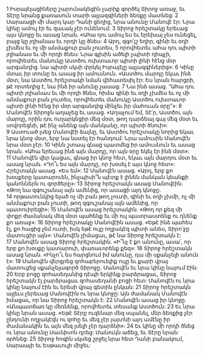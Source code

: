 1 Իսրայէլացիները շարունակեցին չարիք գործել Տիրոջ առաջ, եւ Տէրը նրանց քառասուն տարի այլազգիների ձեռքը մատնեց:
2 Սարաացի մի մարդ կար Դանի ցեղից, նրա անունը Մանովէ էր: Նրա կինը ամուլ էր եւ զաւակ չէր ունենում: 3 Տիրոջ հրեշտակը երեւաց այս կնոջը եւ ասաց նրան. «Ահա դու ամուլ ես եւ երեխայ չես ունեցել, բայց կը յղիանաս եւ որդի կը ծնես: 4 Արդ, զգո՛յշ եղիր, գինի եւ օղի չխմես եւ ոչ մի անմաքուր բան չուտես, 5 որովհետեւ ահա դու պիտի յղիանաս եւ մի որդի ծնես: Նրա գլխին ածելի չպիտի դիպչի, որովհետեւ մանուկը Աստծու ուխտաւոր պիտի լինի հէնց մօր արգանդից. նա պիտի սկսի փրկել Իսրայէլը այլազգիներից»: 6 Կինը մտաւ իր տունը եւ ասաց իր ամուսնուն. «Աստծու մարդը եկաւ ինձ մօտ, նա Աստծու հրեշտակի նման վեհատեսիլ էր: Ես նրան հարցրի, թէ որտեղից է, նա ինձ իր անունը չասաց: 7 Նա ինձ ասաց. “Ահա դու պիտի յղիանաս եւ մի որդի ծնես, հիմա գինի եւ օղի չխմես եւ ոչ մի անմաքուր բան չուտես, որովհետեւ մանուկը Աստծու ուխտաւոր պիտի լինի հէնց իր մօր արգանդից մինչեւ իր մահուան օրը”»:
8 Մանովէն Տիրոջն աղաչեց եւ ասաց. «Աղաչում եմ, Տէ՛ր, Աստծու այն մարդը, որին դու ուղարկեցիր մեզ մօտ, թող դարձեալ գայ մեզ մօտ եւ սովորեցնի, թէ ինչ անենք այն մանկանը, որ պիտի ծնուի»: 9 Աստուած լսեց Մանովէի ձայնը, եւ Աստծու հրեշտակը նորից եկաւ նրա կնոջ մօտ, երբ նա նստել էր հանդում: Նրա ամուսին Մանովէն նրա մօտ չէր: 10 Կինն շտապ գնաց պատմեց իր ամուսնուն եւ ասաց նրան. «Ահա երեւաց ինձ այն մարդը, որ այն օրը եկել էր ինձ մօտ»: 11 Մանովէն վեր կացաւ, գնաց իր կնոջ հետ, եկաւ այն մարդու մօտ եւ ասաց նրան. «Դո՞ւ ես այն մարդը, որ խօսել է այս կնոջ հետ»: Հրեշտակն ասաց. «Ես եմ»: 12 Մանովէն ասաց. «Արդ, երբ քո խօսքերը կատարուեն, ինչպիսի՞ն պէտք է լինեն մանկան կեանքի կանոններն ու գործերը»: 13 Տիրոջ հրեշտակն ասաց Մանովէին. «Թող նա զգուշանայ այն ամենից, որ ասացի այդ կնոջը. 14 որթատունկից ելած ոչ մի բան թող չուտի, գինի եւ օղի չխմի, ոչ մի անմաքուր բան չուտի, թող զգուշանայ այն ամենից, որ պատուիրեցի»:
15 Մանովէն ասաց հրեշտակին. «Թող որ քեզ մի փոքր ժամանակ մեզ մօտ պահենք եւ մի ուլ պատրաստենք ու դնենք քո առաջ»: 16 Տիրոջ հրեշտակը Մանովէին ասաց. «Եթէ ինձ պահես էլ, քո հացից չեմ ուտի, իսկ եթէ ուլը ողջակէզ պիտի անես, Տիրո՛ջը մատուցիր այն»: Մանովէն չիմացաւ, թէ նա Տիրոջ հրեշտակն է: 17 Մանովէն ասաց Տիրոջ հրեշտակին. «Ի՞նչ է քո անունը, ասա՛, որ երբ քո խօսքը կատարուի, փառաւորենք քեզ»: 18 Տիրոջ հրեշտակն ասաց նրան. «Ինչո՞ւ ես հարցնում իմ անունը, դա մի սքանչելի անուն է»: 19 Մանովէն վերցրեց զոհաբերուելիք ուլը եւ քարի վրայ մատուցեց սքանչելագործ Տիրոջը. Մանովէն եւ նրա կինը նայում էին: 20 Երբ բոցը զոհասեղանից դէպի երկինք բարձրացաւ, Տիրոջ հրեշտակն էլ բարձրացաւ զոհասեղանի բոցի հետ: Մանովէն ու նրա կինը նայում էին եւ երեսի վրայ գետին ընկան: 21 Տիրոջ հրեշտակն այլեւս չերեւաց Մանովէին ու նրա կնոջը: Այն ժամանակ Մանովէն իմացաւ, որ նա Տիրոջ հրեշտակն է: 22 Մանովէն ասաց իր կնոջը. «Անպատճառ կը մեռնենք, որովհետեւ տեսանք Աստծուն: 23 Եւ նրա կինը նրան ասաց. «Եթէ Տէրը ուզենար մեզ սպանել, մեր ձեռքից չէր ընդունի ողջակէզն ու զոհը եւ մեզ չէր յայտնի այդ ամէնը իր ժամանակին եւ այն մեզ լսելի չէր դարձնի»: 24 Եւ կինը մի որդի ծնեց ու նրա անունը Սամփսոն դրեց: Մանուկն աճեց, եւ Տէրը նրան օրհնեց: 25 Տիրոջ հոգին սկսեց շրջել նրա հետ Դանի բանակում, Սարաայի եւ Եսթաւուլի միջեւ:
